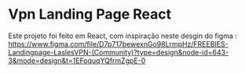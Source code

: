 # Vpn Landing Page React
Este projeto foi feito em React, com inspiração neste desgin do figma : https://www.figma.com/file/D7p717bewexnGo98LrmpHz/FREEBIES-Landingpage-LaslesVPN-(Community)?type=design&node-id=643-3&mode=design&t=1EFoquqYQfrmZgpE-0
